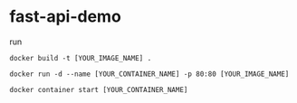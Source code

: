 # fast-api-demo

run
```docker
docker build -t [YOUR_IMAGE_NAME] .
```

```docker
docker run -d --name [YOUR_CONTAINER_NAME] -p 80:80 [YOUR_IMAGE_NAME]
```

```docker
docker container start [YOUR_CONTAINER_NAME]
```